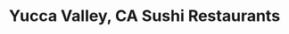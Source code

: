 ---
layout: city
title: Yucca Valley, CA Sushi Restaurants
permalink: /california/yucca-valley/
stateAbbr: CA
stateName: California
cityName: Yucca Valley
---